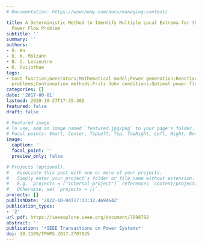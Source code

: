 ```yaml
---
# Documentation: https://wowchemy.com/docs/managing-content/

title: A Deterministic Method to Identify Multiple Local Extrema for the AC Optimal
  Power Flow Problem
subtitle: ''
summary: ''
authors:
- D. Wu
- D. K. Molzahn
- B. C. Lesieutre
- K. Dvijotham
tags:
- Cost function;Generators;Mathematical model;Power generation;Reactive power;Search
  problems;Continuation methods;Fritz John conditions;Optimal power flow
categories: []
date: '2017-00-01'
lastmod: 2020-10-27T17:35:30Z
featured: false
draft: false

# Featured image
# To use, add an image named `featured.jpg/png` to your page's folder.
# Focal points: Smart, Center, TopLeft, Top, TopRight, Left, Right, BottomLeft, Bottom, BottomRight.
image:
  caption: ''
  focal_point: ''
  preview_only: false

# Projects (optional).
#   Associate this post with one or more of your projects.
#   Simply enter your project's folder or file name without extension.
#   E.g. `projects = ["internal-project"]` references `content/project/deep-learning/index.md`.
#   Otherwise, set `projects = []`.
projects: []
publishDate: '2022-10-04T17:33:32.469464Z'
publication_types:
- '2'
url_pdf: https://ieeexplore.ieee.org/document/7898782
abstract: ''
publication: '*IEEE Transactions on Power Systems*'
doi: 10.1109/TPWRS.2017.2707925
---
```

